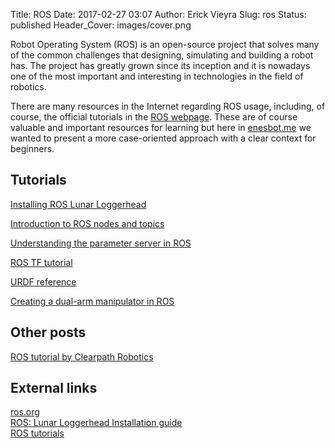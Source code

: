 Title: ROS
Date: 2017-02-27 03:07
Author: Erick Vieyra
Slug: ros
Status: published
Header_Cover: images/cover.png

Robot Operating System (ROS) is an open-source project that solves many of the common challenges that designing, simulating and building a robot has.
The project has greatly grown since its inception and it is nowadays one of the most important and interesting in technologies in the field of robotics.

There are many resources in the Internet regarding ROS usage, including, of course, the official tutorials in the [ROS webpage](http://wiki.ros.org/ROS/Tutorials). These are of course valuable and important resources for learning but here in [enesbot.me](http://enesbot.me) we wanted to present a more case-oriented approach with a clear context for beginners.   

## Tutorials


[Installing ROS Lunar Loggerhead]({filename}/ROS/installing-ros-lunar-loggerhead.md)

[Introduction to ROS nodes and topics]({filename}/ROS/introduction-to-ros-nodes-and-topics.md)

[Understanding the parameter server in ROS]({filename}/ROS/understanding-the-parameter-server-in-ros.md)

[ROS TF tutorial]({filename}/ROS/ros-tf-tutorial.md)

[URDF reference]({filename}/ROS/urdf-reference.md)

[Creating a dual-arm manipulator in ROS]({filename}/ROS/creating-a-dual-arm-manipulator-in-ROS.md)

## Other posts

[ROS tutorial by Clearpath Robotics]({filename}/ROS/ros-tutorial-by-clearpath-robotics.md)

## External links

[ros.org](http://www.ros.org/)  
[ROS: Lunar Loggerhead Installation guide](http://wiki.ros.org/lunar/Installation/Ubuntu)  
[ROS tutorials](http://wiki.ros.org/ROS/Tutorials)
